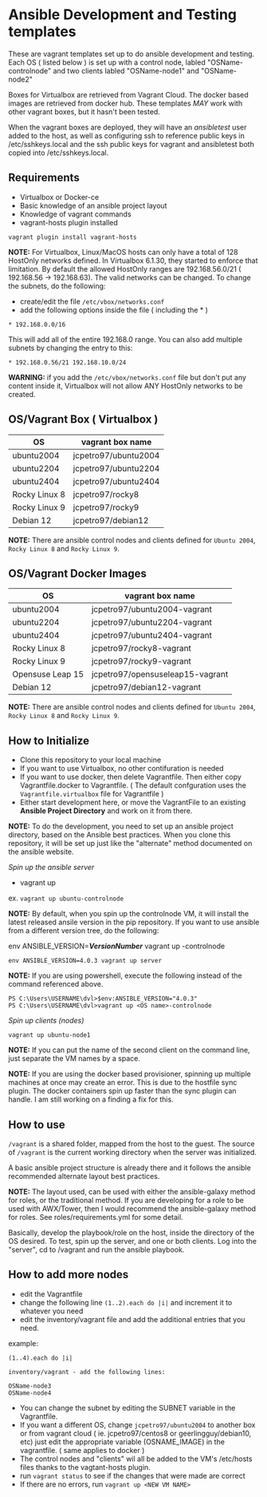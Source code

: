 # Ansible Development and Testing templates

These are vagrant templates set up to do ansible development and testing.  Each OS ( listed below ) is set up with a control node, labled "OSName-controlnode" and two clients labled "OSName-node1" and "OSName-node2"

Boxes for Virtualbox are retrieved from Vagrant Cloud.  The docker based images are retrieved from docker hub.  These templates _MAY_ work with other vagrant boxes, but it hasn't been tested.

When the vagrant boxes are deployed, they will have an _ansibletest_ user added to the host, as well as configuring ssh to reference public keys in /etc/sshkeys.local and the ssh public keys for vagrant and ansibletest both copied into /etc/sshkeys.local.

## Requirements

* Virtualbox or Docker-ce
* Basic knowledge of an ansible project layout
* Knowledge of vagrant commands
* vagrant-hosts plugin installed

`vagrant plugin install vagrant-hosts`

**NOTE:** For Virtualbox, Linux/MacOS hosts can only have a total of 128 HostOnly networks defined.  In Virtualbox 6.1.30, they started to enforce that limitation. By default the allowed HostOnly ranges are 192.168.56.0/21 ( 192.168.56 -> 192.168.63).  The valid networks can be changed. To change the subnets, do the following:

* create/edit the file `/etc/vbox/networks.conf`
* add the following options inside the file ( including the * )

```
* 192.168.0.0/16
```

This will add all of the entire 192.168.0 range.  You can also add multiple subnets by changing the entry to this:

```
* 192.168.0.56/21 192.168.10.0/24
```

**WARNING:** if you add the `/etc/vbox/networks.conf` file but don't put any content inside it, Virtualbox will not allow ANY HostOnly networks to be created.


## OS/Vagrant Box ( Virtualbox )

| OS            | vagrant box name     |
| ------------- | -------------------- |
| ubuntu2004    | jcpetro97/ubuntu2004 |
| ubuntu2204    | jcpetro97/ubuntu2204 |
| ubuntu2404    | jcpetro97/ubuntu2404 |
| Rocky Linux 8 | jcpetro97/rocky8     |
| Rocky Linux 9 | jcpetro97/rocky9     |
| Debian 12     | jcpetro97/debian12   |

**NOTE:** There are ansible control nodes and clients defined for `Ubuntu 2004`, `Rocky Linux 8` and `Rocky Linux 9`.

## OS/Vagrant Docker Images

| OS               | vagrant box name                 |
| ---------------- | -------------------------------- |
| ubuntu2004       | jcpetro97/ubuntu2004-vagrant     |
| ubuntu2204       | jcpetro97/ubuntu2204-vagrant     |
| ubuntu2404       | jcpetro97/ubuntu2404-vagrant     |
| Rocky Linux 8    | jcpetro97/rocky8-vagrant         |
| Rocky Linux 9    | jcpetro97/rocky9-vagrant         |
| Opensuse Leap 15 | jcpetro97/opensuseleap15-vagrant |
| Debian 12        | jcpetro97/debian12-vagrant       |

**NOTE:** There are ansible control nodes and clients defined for `Ubuntu 2004`, `Rocky Linux 8` and `Rocky Linux 9`.

## How to Initialize

* Clone this repository to your local machine
* If you want to use Virtualbox, no other contifuration is needed
* If you want to use docker, then delete Vagrantfile.  Then either copy Vagrantfile.docker to Vagrantfile. ( The default confguration uses the `Vagrantfile.virtualbox` file for Vagrantfile )
* Either start development here, or move the VagrantFile to an existing **Ansible Project Directory** and work on it from there.  

**NOTE:** To do the development, you need to set up an ansible project directory, based on the Ansible best practices.  When you clone this repository, it will be set up just like the "alternate" method documented on the ansible website. 

_Spin up the ansible server_

* vagrant up <VM name>

ex. `vagrant up ubuntu-controlnode`

**NOTE:** By default, when you spin up the controlnode VM, it will install the latest released ansile version in the pip repository.  If you want to use ansible from a different version tree, do the following:

env ANSIBLE_VERSION=_**VersionNumber**_ vagrant up <OS name>-controlnode

`env ANSIBLE_VERSION=4.0.3 vagrant up server`

**NOTE:** If you are using powershell, execute the following instead of the command referenced above.

```
PS C:\Users\USERNAME\dvl>$env:ANSIBLE_VERSION="4.0.3"
PS C:\Users\USERNAME\dvl>vagrant up <OS name>-controlnode

```

_Spin up clients (nodes)_

`vagrant up ubuntu-node1`

**NOTE:** If you can put the name of the second client on the command line, just separate the VM names by a space.

**NOTE:** If you are using the docker based provisioner, spinning up multiple machines at once may create an error.  This is due to the hostfile sync plugin.  The docker containers spin up faster than the sync plugin can handle.  I am still working on a finding a fix for this.

## How to use

`/vagrant` is a shared folder, mapped from the host to the guest.  The source of `/vagrant` is the current working directory when the server was initialized.  

A basic ansible project structure is already there and it follows the ansible recommended alternate layout best practices.  

**NOTE:** The layout used, can be used with either the ansible-galaxy method for roles, or the traditional method.  If you are developing for a role to be used with AWX/Tower, then I would recommend the ansible-galaxy method for roles.  See roles/requirements.yml for some detail.

Basically, develop the playbook/role on the host, inside the directory of the OS desired.  To test, spin up the server, and one or both clients.  Log into the "server", cd to /vagrant and run the ansible playbook.

## How to add more nodes

* edit the Vagrantfile
* change the following line  `(1..2).each do |i|`  and increment it to whatever you need
* edit the inventory/vagrant file and add the additional entries that you need.  

example:

```
(1..4).each do |i|

inventory/vagrant - add the following lines:

OSName-node3
OSName-node4

```

* You can change the subnet by editing the SUBNET variable in the Vagrantfile.
* If you want a different OS, change `jcpetro97/ubuntu2004` to another box or from vagrant cloud ( ie. jcpetro97/centos8 or geerlingguy/debian10, etc)  just edit the appropriate variable (OSNAME_IMAGE) in the vagrantfile.  ( same applies to docker )
* The control nodes and "clients"  wil all be added to the VM's /etc/hosts files thanks to the vagtant-hosts plugin.
* run `vagrant status` to see if the changes that were made are correct
* If there are no errors, run `vagrant up <NEW VM NAME>`
